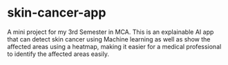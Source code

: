 # skin-cancer-app
A mini project for my 3rd Semester in MCA. This is an explainable AI app that can detect skin cancer using Machine learning as well as show the affected areas using a heatmap, making it easier for a medical professional to identify the affected areas easily.
